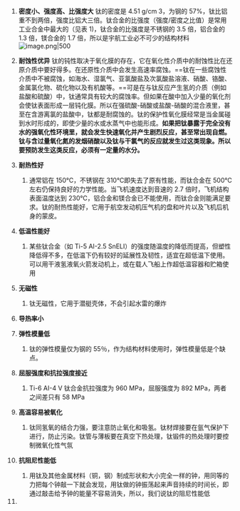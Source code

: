 1. **密度小、强度高、比强度大**
	钛的密度是 4.51 g/cm 3，为钢的 57%，钛比铝重不到两倍，强度比铝大三倍。钛合金的比强度（强度/密度之比值）是常用工业合金中最大的（见表 1)，钛合金的比强度是不锈钢的 3.5 倍，铝合金的 1.3 倍，镁合金的 1.7 倍，所以是宇航工业必不可少的结构材料
	![image.png|500](https://fig-1321973591.cos.ap-nanjing.myqcloud.com/20231128222035.png)

1. **耐蚀性优异**
	 钛的钝性取决于氧化膜的存在，它在氧化性介质中的耐蚀性比在还原介质中要好得多。在还原性介质中会发生高速率腐蚀。==钛在一些腐蚀性介质中不被腐蚀，如海水、湿氯气、亚氯酸盐及次氯酸盐溶液、硝酸、铬酸、金属氯化物、硫化物以及有机酸等。==可是在与钛反应产生氢的介质（例如盐酸和硫酸）中，钛通常具有较大的腐蚀率。但如果在酸中加入少量的氧化剂会使钛表面形成一层钝化膜。所以在强硫酸-硝酸或盐酸-硝酸的混合液里，甚至在含游离氯的盐酸中，钛都是耐腐蚀的。钛的保护性氧化膜经常是当金属碰到水时形成的，即使少量的水或水蒸气中也能形成。**如果把钛暴露于完全没有水的强氧化性环境里，就会发生快速氧化并产生剧烈反应，甚至常出现自燃。钛与含过量氧化氮的发烟硝酸以及钛与干氯气的反应就发生过这类现象。所以要预防发生这类反应，必须有一定量的水分。**
 3. **耐热性好**
	 1.   通常铝在 150℃，不锈钢在 310℃即失去了原有性能，而钛合金在 500℃左右仍保持良好的力学性能。当飞机速度达到音速的 2.7 倍时，飞机结构表面温度达到 230℃，铝合金和镁合金已不能使用，而钛合金则能满足要求。钛的耐热性能好，它用于航空发动机压气机的盘和叶片以及飞机后机身的蒙皮。
 4. **低温性能好**
	 1. 某些钛合金（如 Ti-5 AI-2.5 SnELI）的强度随温度的降低而提高，但塑性降低得不多，在低温下仍有较好的延展性及韧性，适宜在超低温下使用。可以用干液氢液氧火箭发动机上，或在载人飞船上作超低温容器和贮箱使用
 5. **无磁性**
	 1. 钛无磁性，它用于潜艇壳体，不会引起水雷的爆炸
 6. **导热率小**
 7. **弹性模量低**
	 1. 钛的弹性模量仅为钢的 55％，作为结构材料使用时，弹性模量低是个缺点。
 8. **屈服强度和抗拉强度接近**
	 1. Ti-6 AI-4 V 钛合金抗拉强度为 960 MPa，屈服强度为 892 MPa，两者之间差只有 58 MPa
 9. **高温容易被氧化**
	 1. 钛同氢氧的结合力强，要注意防止氧化和吸氢。钛材焊接要在氩气保护下进行，防止污染。钛管与薄板要在真空下热处理，钛锻件的热处理时要控制微氧化性气氛
 10. **抗阻尼性能低**
	 1. 用钛及其他金属材料（铜，钢）制成形状和大小完全一样的钟，用同等的力把每个钟敲一下就会发现，用钛做的钟振荡起来声音持续的时间长，即通过敲击给予钟的能量不容易消失，所以，我们说钛的阻尼性能低
 11. 